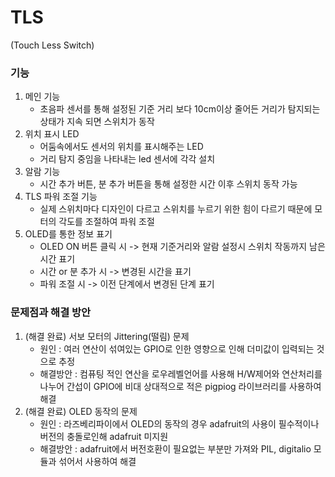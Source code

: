 # TLS
(Touch Less Switch)

### 기능

1. 메인 기능
    - 초음파 센서를 통해 설정된 기준 거리 보다 10cm이상 줄어든 거리가 탐지되는 상태가 지속 되면 스위치가 동작
2. 위치 표시 LED
    - 어둠속에서도 센서의 위치를 표시해주는 LED
   - 거리 탐지 중임을 나타내는 led 센서에 각각 설치
3. 알람 기능
    - 시간 추가 버튼, 분 추가 버튼을 통해 설정한 시간 이후 스위치 동작 가능
4. TLS 파워 조절 기능
    - 실제 스위치마다 디자인이 다르고 스위치를 누르기 위한 힘이 다르기 때문에 모터의 각도를 조절하여 파워 조절
5. OLED를 통한 정보 표기
    - OLED ON 버튼 클릭 시 -> 현재 기준거리와 알람 설정시 스위치 작동까지 남은 시간 표기
    - 시간 or 분 추가 시 -> 변경된 시간을 표기
    - 파워 조절 시 -> 이전 단계에서 변경된 단계 표기


### 문제점과 해결 방안
1. (해결 완료) 서보 모터의 Jittering(떨림) 문제
   - 원인 : 여러 연산이 섞여있는 GPIO로 인한 영향으로 인해 더미값이 입력되는 것으로 추정
   - 해결방안 : 컴퓨팅 적인 연산을 로우레벨언어를 사용해 H/W제어와 연산처리를 나누어 간섭이 GPIO에 비대 상대적으로 적은 pigpiog 라이브러리를 사용하여 해결
2. (해결 완료) OLED 동작의 문제
   - 원인 : 라즈베리파이에서 OLED의 동작의 경우 adafruit의 사용이 필수적이나 버전의 충돌로인해 adafruit 미지원
   - 해결방안 : adafruit에서 버전호환이 필요없는 부분만 가져와 PIL, digitalio 모듈과 섞어서 사용하여 해결
  
